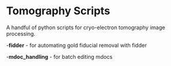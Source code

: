 # Tomography Scripts	
A handful of python scripts for cryo-electron tomography image processing.

-**fidder** - for automating gold fiducial removal with fidder

-**mdoc_handling** - for batch editing mdocs
